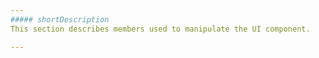 ```yaml
---
##### shortDescription
This section describes members used to manipulate the UI component.

---
```

